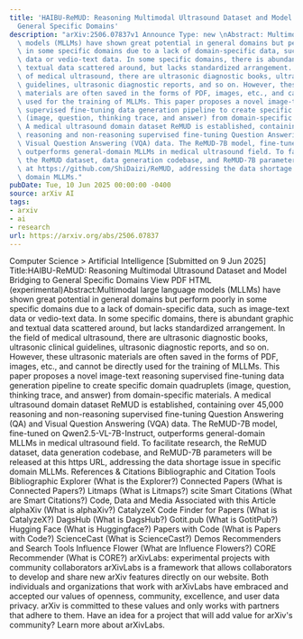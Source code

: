```yaml
---
title: 'HAIBU-ReMUD: Reasoning Multimodal Ultrasound Dataset and Model Bridging to
  General Specific Domains'
description: "arXiv:2506.07837v1 Announce Type: new \nAbstract: Multimodal large language\
  \ models (MLLMs) have shown great potential in general domains but perform poorly\
  \ in some specific domains due to a lack of domain-specific data, such as image-text\
  \ data or vedio-text data. In some specific domains, there is abundant graphic and\
  \ textual data scattered around, but lacks standardized arrangement. In the field\
  \ of medical ultrasound, there are ultrasonic diagnostic books, ultrasonic clinical\
  \ guidelines, ultrasonic diagnostic reports, and so on. However, these ultrasonic\
  \ materials are often saved in the forms of PDF, images, etc., and cannot be directly\
  \ used for the training of MLLMs. This paper proposes a novel image-text reasoning\
  \ supervised fine-tuning data generation pipeline to create specific domain quadruplets\
  \ (image, question, thinking trace, and answer) from domain-specific materials.\
  \ A medical ultrasound domain dataset ReMUD is established, containing over 45,000\
  \ reasoning and non-reasoning supervised fine-tuning Question Answering (QA) and\
  \ Visual Question Answering (VQA) data. The ReMUD-7B model, fine-tuned on Qwen2.5-VL-7B-Instruct,\
  \ outperforms general-domain MLLMs in medical ultrasound field. To facilitate research,\
  \ the ReMUD dataset, data generation codebase, and ReMUD-7B parameters will be released\
  \ at https://github.com/ShiDaizi/ReMUD, addressing the data shortage issue in specific\
  \ domain MLLMs."
pubDate: Tue, 10 Jun 2025 00:00:00 -0400
source: arXiv AI
tags:
- arxiv
- ai
- research
url: https://arxiv.org/abs/2506.07837
---
```


Computer Science > Artificial Intelligence
[Submitted on 9 Jun 2025]
Title:HAIBU-ReMUD: Reasoning Multimodal Ultrasound Dataset and Model Bridging to General Specific Domains
View PDF HTML (experimental)Abstract:Multimodal large language models (MLLMs) have shown great potential in general domains but perform poorly in some specific domains due to a lack of domain-specific data, such as image-text data or vedio-text data. In some specific domains, there is abundant graphic and textual data scattered around, but lacks standardized arrangement. In the field of medical ultrasound, there are ultrasonic diagnostic books, ultrasonic clinical guidelines, ultrasonic diagnostic reports, and so on. However, these ultrasonic materials are often saved in the forms of PDF, images, etc., and cannot be directly used for the training of MLLMs. This paper proposes a novel image-text reasoning supervised fine-tuning data generation pipeline to create specific domain quadruplets (image, question, thinking trace, and answer) from domain-specific materials. A medical ultrasound domain dataset ReMUD is established, containing over 45,000 reasoning and non-reasoning supervised fine-tuning Question Answering (QA) and Visual Question Answering (VQA) data. The ReMUD-7B model, fine-tuned on Qwen2.5-VL-7B-Instruct, outperforms general-domain MLLMs in medical ultrasound field. To facilitate research, the ReMUD dataset, data generation codebase, and ReMUD-7B parameters will be released at this https URL, addressing the data shortage issue in specific domain MLLMs.
References & Citations
Bibliographic and Citation Tools
Bibliographic Explorer (What is the Explorer?)
Connected Papers (What is Connected Papers?)
Litmaps (What is Litmaps?)
scite Smart Citations (What are Smart Citations?)
Code, Data and Media Associated with this Article
alphaXiv (What is alphaXiv?)
CatalyzeX Code Finder for Papers (What is CatalyzeX?)
DagsHub (What is DagsHub?)
Gotit.pub (What is GotitPub?)
Hugging Face (What is Huggingface?)
Papers with Code (What is Papers with Code?)
ScienceCast (What is ScienceCast?)
Demos
Recommenders and Search Tools
Influence Flower (What are Influence Flowers?)
CORE Recommender (What is CORE?)
arXivLabs: experimental projects with community collaborators
arXivLabs is a framework that allows collaborators to develop and share new arXiv features directly on our website.
Both individuals and organizations that work with arXivLabs have embraced and accepted our values of openness, community, excellence, and user data privacy. arXiv is committed to these values and only works with partners that adhere to them.
Have an idea for a project that will add value for arXiv's community? Learn more about arXivLabs.